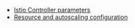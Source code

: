 - [Istio Controller parameters](./01-10-istio-controller-parameters.md)
- [Resource and autoscaling configuration](./01-30-resource-configuration.md)